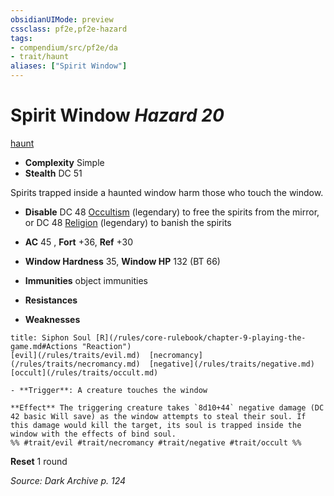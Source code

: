 ```yaml
---
obsidianUIMode: preview
cssclass: pf2e,pf2e-hazard
tags:
- compendium/src/pf2e/da
- trait/haunt
aliases: ["Spirit Window"]
---
```

# Spirit Window *Hazard 20*  
[haunt](/rules/traits/haunt.md)  

- **Complexity** Simple
- **Stealth** DC 51  

Spirits trapped inside a haunted window harm those who touch the window.

- **Disable** DC 48 [Occultism](/compendium/skills.md#Occultism) (legendary) to free the spirits from the mirror, or DC 48 [Religion](/compendium/skills.md#Religion) (legendary) to banish the spirits  

- **AC** 45 , **Fort** +36, **Ref** +30
- **Window Hardness** 35, **Window HP** 132 (BT 66)
- **Immunities** object immunities
- **Resistances** 
- **Weaknesses** 
     
```ad-embed-ability
title: Siphon Soul [R](/rules/core-rulebook/chapter-9-playing-the-game.md#Actions "Reaction")
[evil](/rules/traits/evil.md)  [necromancy](/rules/traits/necromancy.md)  [negative](/rules/traits/negative.md)  [occult](/rules/traits/occult.md)  

- **Trigger**: A creature touches the window

**Effect** The triggering creature takes `8d10+44` negative damage (DC 42 basic Will save) as the window attempts to steal their soul. If this damage would kill the target, its soul is trapped inside the window with the effects of bind soul.  
%% #trait/evil #trait/necromancy #trait/negative #trait/occult %%
```

**Reset** 1 round  

*Source: Dark Archive p. 124*